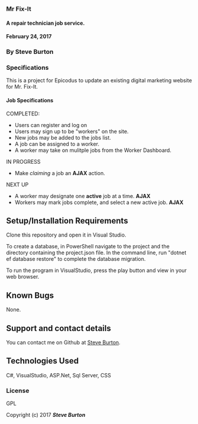 ### Mr Fix-It
#### A repair technician job service.

#### February 24, 2017

### By **Steve Burton**

### Specifications
This is a project for Epicodus to update an existing digital marketing website for Mr. Fix-It.

#### Job Specifications
COMPLETED:
* Users can register and log on
* Users may sign up to be "workers" on the site.
* New jobs may be added to the jobs list.
* A job can be assigned to a worker.
* A worker may take on mulitple jobs from the Worker Dashboard.

IN PROGRESS
* Make *claiming* a job an **AJAX** action.

NEXT UP
* A worker may designate one **active** job at a time. **AJAX**
* Workers may mark jobs complete, and select a new active job. **AJAX**

## Setup/Installation Requirements

Clone this repository and open it in Visual Studio.

To create a database, in PowerShell navigate to the project and the directory containing the project.json file. In the command line, run "dotnet ef database restore" to complete the database migration.

To run the program in VisualStudio, press the play button and view in your web browser.

## Known Bugs

None.

## Support and contact details

You can contact me on Github at [Steve Burton](https://www.github.com/steve-burton).

## Technologies Used

C#, VisualStudio, ASP.Net, Sql Server, CSS

### License

GPL

Copyright (c) 2017 **_Steve Burton_**